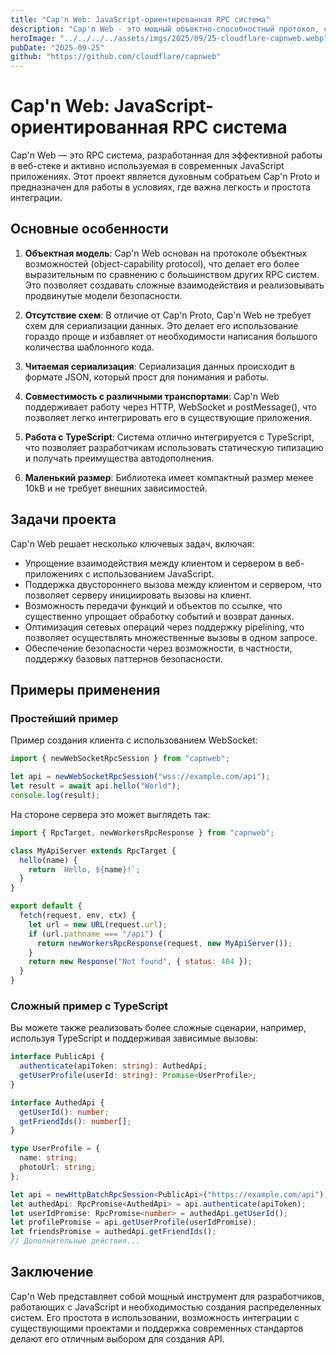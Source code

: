 ```yaml
---
title: "Cap'n Web: JavaScript-ориентированная RPC система"
description: "Cap'n Web - это мощный объектно-способностный протокол, специально разработанный для веб-окружений, объединяющий простоту использования с типобезопасностью TypeScript и возможность двунаправленных вызовов."
heroImage: "../../../../assets/imgs/2025/09/25-cloudflare-capnweb.webp"
pubDate: "2025-09-25"
github: "https://github.com/cloudflare/capnweb"
---
```


# Cap'n Web: JavaScript-ориентированная RPC система

Cap'n Web — это RPC система, разработанная для эффективной работы в веб-стеке и активно используемая в современных JavaScript приложениях. Этот проект является духовным собратьем Cap'n Proto и предназначен для работы в условиях, где важна легкость и простота интеграции.

## Основные особенности

1. **Объектная модель**: Cap'n Web основан на протоколе объектных возможностей (object-capability protocol), что делает его более выразительным по сравнению с большинством других RPC систем. Это позволяет создавать сложные взаимодействия и реализовывать продвинутые модели безопасности.

2. **Отсутствие схем**: В отличие от Cap'n Proto, Cap'n Web не требует схем для сериализации данных. Это делает его использование гораздо проще и избавляет от необходимости написания большого количества шаблонного кода.

3. **Читаемая сериализация**: Сериализация данных происходит в формате JSON, который прост для понимания и работы.

4. **Совместимость с различными транспортами**: Cap'n Web поддерживает работу через HTTP, WebSocket и postMessage(), что позволяет легко интегрировать его в существующие приложения.

5. **Работа с TypeScript**: Система отлично интегрируется с TypeScript, что позволяет разработчикам использовать статическую типизацию и получать преимущества автодополнения.

6. **Маленький размер**: Библиотека имеет компактный размер менее 10kB и не требует внешних зависимостей.

## Задачи проекта

Cap'n Web решает несколько ключевых задач, включая:

- Упрощение взаимодействия между клиентом и сервером в веб-приложениях с использованием JavaScript.
- Поддержка двустороннего вызова между клиентом и сервером, что позволяет серверу инициировать вызовы на клиент.
- Возможность передачи функций и объектов по ссылке, что существенно упрощает обработку событий и возврат данных.
- Оптимизация сетевых операций через поддержку pipelining, что позволяет осуществлять множественные вызовы в одном запросе.
- Обеспечение безопасности через возможности, в частности, поддержку базовых паттернов безопасности.

## Примеры применения

### Простейший пример

Пример создания клиента с использованием WebSocket:

```javascript
import { newWebSocketRpcSession } from "capnweb";

let api = newWebSocketRpcSession("wss://example.com/api");
let result = await api.hello("World");
console.log(result);
```

На стороне сервера это может выглядеть так:

```javascript
import { RpcTarget, newWorkersRpcResponse } from "capnweb";

class MyApiServer extends RpcTarget {
  hello(name) {
    return `Hello, ${name}!`;
  }
}

export default {
  fetch(request, env, ctx) {
    let url = new URL(request.url);
    if (url.pathname === "/api") {
      return newWorkersRpcResponse(request, new MyApiServer());
    }
    return new Response("Not found", { status: 404 });
  }
}
```

### Сложный пример с TypeScript

Вы можете также реализовать более сложные сценарии, например, используя TypeScript и поддерживая зависимые вызовы:

```typescript
interface PublicApi {
  authenticate(apiToken: string): AuthedApi;
  getUserProfile(userId: string): Promise<UserProfile>;
}

interface AuthedApi {
  getUserId(): number;
  getFriendIds(): number[];
}

type UserProfile = {
  name: string;
  photoUrl: string;
};

let api = newHttpBatchRpcSession<PublicApi>("https://example.com/api");
let authedApi: RpcPromise<AuthedApi> = api.authenticate(apiToken);
let userIdPromise: RpcPromise<number> = authedApi.getUserId();
let profilePromise = api.getUserProfile(userIdPromise);
let friendsPromise = authedApi.getFriendIds();
// Дополнительные действия...
```

## Заключение

Cap'n Web представляет собой мощный инструмент для разработчиков, работающих с JavaScript и необходимостью создания распределенных систем. Его простота в использовании, возможность интеграции с существующими проектами и поддержка современных стандартов делают его отличным выбором для создания API.